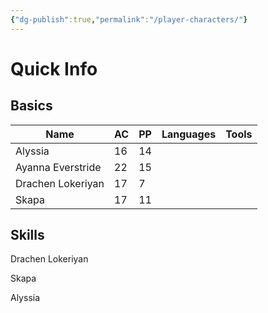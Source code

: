```yaml
---
{"dg-publish":true,"permalink":"/player-characters/"}
---
```


# Quick Info
## Basics

| Name              | AC  | PP  | Languages | Tools |
| ----------------- | --- | --- | --------- | ----- |
| Alyssia           | 16  | 14  |           |       |
| Ayanna Everstride | 22  | 15  |           |       |
| Drachen Lokeriyan | 17  | 7   |           |       |
| Skapa             | 17  | 11  |           |       |

## Skills



Drachen Lokeriyan

Skapa

Alyssia

